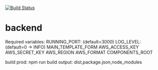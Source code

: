 [![Build Status](https://dev.azure.com/Rhinops-Sela/k8s-bootstrapper/_apis/build/status/Rhinops-Sela.backend?branchName=master)](https://dev.azure.com/Rhinops-Sela/k8s-bootstrapper/_build/latest?definitionId=3&branchName=master)

# backend

Required variables:
RUNNING_PORT: (default=3000)
LOG_LEVEL: (default=0 -> INFO)
MAIN_TEMPLATE_FORM
AWS_ACCESS_KEY
AWS_SECRET_KEY
AWS_REGION
AWS_FORMAT
COMPONENTS_ROOT


build prod: npm run build
output: dist,package.json,node_modules